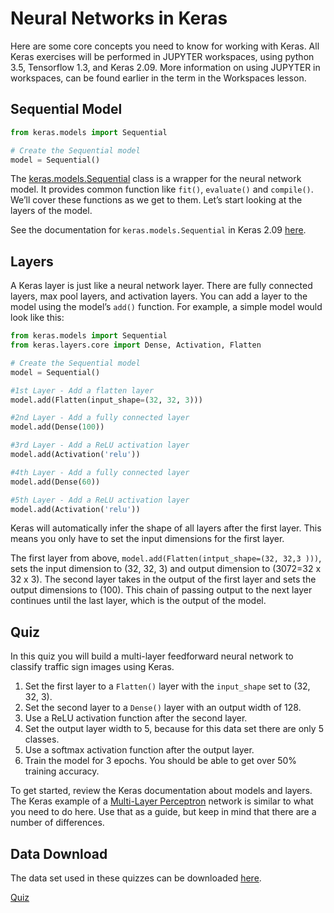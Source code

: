# Neural Networks in Keras

Here are some core concepts you need to know for working with Keras. All Keras exercises will be performed in JUPYTER workspaces, using python 3.5, Tensorflow 1.3, and Keras 2.09. More information on using JUPYTER in workspaces, can be found earlier in the term in the Workspaces lesson.

## Sequential Model

```python
from keras.models import Sequential

# Create the Sequential model
model = Sequential()
```

The [keras.models.Sequential](https://keras.io/models/sequential/) class is a wrapper for the neural network model. It provides common function like `fit()`, `evaluate()` and `compile()`. We’ll cover these functions as we get to them. Let’s start looking at the layers of the model.

See the documentation for `keras.models.Sequential` in Keras 2.09 [here](https://faroit.github.io/keras-docs/2.0.9/models/sequential/).

## Layers

A Keras layer is just like a neural network layer. There are fully connected layers, max pool layers, and activation layers. You can add a layer to the model using the model’s `add()` function. For example, a simple model would look like this:

```python
from keras.models import Sequential
from keras.layers.core import Dense, Activation, Flatten

# Create the Sequential model
model = Sequential()

#1st Layer - Add a flatten layer
model.add(Flatten(input_shape=(32, 32, 3)))

#2nd Layer - Add a fully connected layer
model.add(Dense(100))

#3rd Layer - Add a ReLU activation layer
model.add(Activation('relu'))

#4th Layer - Add a fully connected layer
model.add(Dense(60))

#5th Layer - Add a ReLU activation layer
model.add(Activation('relu'))
```

Keras will automatically infer the shape of all layers after the first layer. This means you only have to set the input dimensions for the first layer.

The first layer from above, `model.add(Flatten(intput_shape=(32, 32,3 )))`, sets the input dimension to (32, 32, 3) and output dimension to (3072=32 x 32 x 3). The second layer takes in the output of the first layer and sets the output dimensions to (100). This chain of passing output to the next layer continues until the last layer, which is the output of the model.

## Quiz

In this quiz you will build a multi-layer feedforward neural network to classify traffic sign images using Keras.

1. Set the first layer to a `Flatten()` layer with the `input_shape` set to (32, 32, 3).
2. Set the second layer to a `Dense()` layer with an output width of 128.
3. Use a ReLU activation function after the second layer.
4. Set the output layer width to 5, because for this data set there are only 5 classes.
5. Use a softmax activation function after the output layer.
6. Train the model for 3 epochs. You should be able to get over 50% training accuracy. 

To get started, review the Keras documentation about models and layers. The Keras example of a [Multi-Layer Perceptron](https://github.com/fchollet/keras/blob/master/examples/mnist_mlp.py) network is similar to what you need to do here. Use that as a guide, but keep in mind that there are a number of differences.

## Data Download

The data set used in these quizzes can be downloaded [here](https://d17h27t6h515a5.cloudfront.net/topher/2017/March/58dbf6d5_small-traffic-set/small-traffic-set.zip).

[Quiz](Quiz_06_Neural_Networks_in_Keras/keras_NeuralNetworks.md)